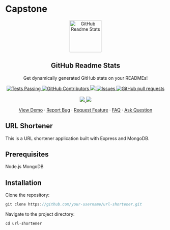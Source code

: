 # Capstone

<p align="center">
 <img width="100px" src="https://res.cloudinary.com/Exe-Alebs/image/upload/v1594908242/logo_ccswme.svg" align="center" alt="GitHub Readme Stats" />
 <h2 align="center">GitHub Readme Stats</h2>
 <p align="center">Get dynamically generated GitHub stats on your READMEs!</p>
</p>
  <p align="center">
    <a href="https://github.com/Exe-Alebs
/
Capstone/actions">
      <img alt="Tests Passing" src="https://github.com/Exe-Alebs
/
Capstone/workflows/Test/badge.svg" />
    </a>
    <a href="https://github.com/Exe-Alebs
/
Capstone/graphs/contributors">
      <img alt="GitHub Contributors" src="https://img.shields.io/github/contributors/Exe-Alebs
/
Capstone" />
    </a>
    <a href="https://codecov.io/gh/Exe-Alebs
/
Capstone">
      <img src="https://codecov.io/gh/Exe-Alebs
/
Capstone/branch/master/graph/badge.svg" />
    </a>
    <a href="https://github.com/Exe-Alebs
/
Capstone/issues">
      <img alt="Issues" src="https://img.shields.io/github/issues/Exe-Alebs
/
Capstone?color=0088ff" />
    </a>
    <a href="https://github.com/Exe-Alebs
/
Capstone/pulls">
      <img alt="GitHub pull requests" src="https://img.shields.io/github/issues-pr/Exe-Alebs
/
Capstone?color=0088ff" />
    </a>
    <br />
    <br />
    <a href="https://a.paddle.com/v2/click/16413/119403?link=1227">
      <img src="https://img.shields.io/badge/Supported%20by-VSCode%20Power%20User%20%E2%86%92-gray.svg?colorA=655BE1&colorB=4F44D6&style=for-the-badge"/>
    </a>
    <a href="https://a.paddle.com/v2/click/16413/119403?link=2345">
      <img src="https://img.shields.io/badge/Supported%20by-Node%20Cli.com%20%E2%86%92-gray.svg?colorA=61c265&colorB=4CAF50&style=for-the-badge"/>
    </a>
  </p>

  <p align="center">
    <a href="#all-demos">View Demo</a>
    ·
    <a href="https://github.com/Exe-Alebs
/
Capstone/issues/new/choose">Report Bug</a>
    ·
    <a href="https://github.com/Exe-Alebs
/
Capstone/issues/new/choose">Request Feature</a>
    ·
    <a href="https://github.com/Exe-Alebs
/
Capstone/discussions/1770">FAQ</a>
    ·
    <a href="https://github.com/Exe-Alebs
/
Capstone/discussions">Ask Question</a>
  </p>

## URL Shortener

This is a URL shortener application built with Express and MongoDB.

## Prerequisites

Node.js
MongoDB

## Installation

Clone the repository:

```Typescript
git clone https://github.com/your-username/url-shortener.git

```

Navigate to the project directory:

```Typescript
cd url-shortener
```
